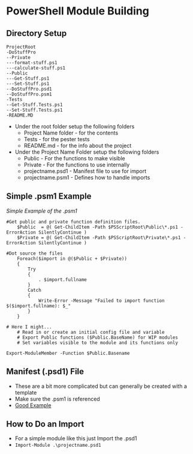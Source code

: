 # PowerShell Module Building #

## Directory Setup ##

    ProjectRoot
    -DoStuffPro
    --Private
    ---format-stuff.ps1
    ---calculate-stuff.ps1
    --Public
    ---Get-Stuff.ps1
    ---Set-Stuff.ps1
    --DoStuffPro.psd1
    --DoStuffPro.psm1
    -Tests
    --Get-Stuff.Tests.ps1
    --Set-Stuff.Tests.ps1
    -README.MD

*  Under the root folder setup the following folders
   *  Project Name folder - for the contents
   *  Tests - for the pester tests
   *  README.md - for the info about the project
*  Under the Project Name Folder setup the following folders
   *  Public - For the functions to make visible
   *  Private - For the functions to use internally
   *  projectname.psd1 - Manifest file to use for import
   *  projectname.psm1 - Defines how to handle imports


## Simple .psm1 Example ##
*Simple Example of the .psm1*
    
      
    #Get public and private function definition files.
        $Public  = @( Get-ChildItem -Path $PSScriptRoot\Public\*.ps1 -ErrorAction SilentlyContinue )
        $Private = @( Get-ChildItem -Path $PSScriptRoot\Private\*.ps1 -ErrorAction SilentlyContinue )

    #Dot source the files
        Foreach($import in @($Public + $Private))
        {
            Try
            {
                . $import.fullname
            }
            Catch
            {
                Write-Error -Message "Failed to import function $($import.fullname): $_"
            }
        }

    # Here I might...
        # Read in or create an initial config file and variable
        # Export Public functions ($Public.BaseName) for WIP modules
        # Set variables visible to the module and its functions only

    Export-ModuleMember -Function $Public.Basename

## Manifest (.psd1) File ##

* These are a bit more complicated but can generally be created with a template
* Make sure the .psm1 is referenced
* [Good Example](https://github.com/RamblingCookieMonster/PSStackExchange/blob/db1277453374cb16684b35cf93a8f5c97288c41f/PSStackExchange/PSStackExchange.psd1)

## How to Do an Import ##

* For a simple module like this just Import the .psd1
* `Import-Module .\projectname.psd1`